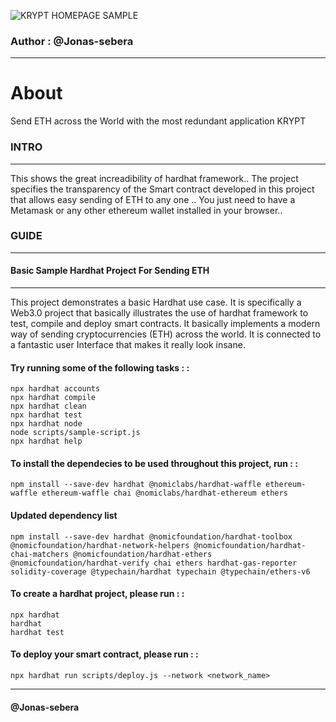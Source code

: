 
![KRYPT HOMEPAGE SAMPLE](KRYPT.png)

### Author : @Jonas-sebera
<hr>

# About
Send ETH across the World with the most redundant application KRYPT

### INTRO
<hr>

This shows the great increadibility of hardhat framework..
The project specifies the transparency of the Smart contract developed in this project that allows easy sending of ETH to any one ..
You just need to have a Metamask or any  other ethereum wallet installed in your browser..


### GUIDE
<hr>

#### Basic Sample Hardhat Project For Sending ETH 
<hr>

This project demonstrates a basic Hardhat use case. It is specifically a Web3.0 project that basically illustrates the use of hardhat framework to test, compile and deploy smart contracts. It basically implements a modern way of sending cryptocurrencies (ETH) across the world. It is connected to a fantastic user Interface that makes it really look insane.  

#### Try running some of the following tasks : :

```
npx hardhat accounts
npx hardhat compile
npx hardhat clean
npx hardhat test
npx hardhat node
node scripts/sample-script.js
npx hardhat help
```

#### To install the dependecies to be used throughout this project,  run : :  

```
npm install --save-dev hardhat @nomiclabs/hardhat-waffle ethereum-waffle ethereum-waffle chai @nomiclabs/hardhat-ethereum ethers

```
#### Updated dependency list

````
npm install --save-dev hardhat @nomicfoundation/hardhat-toolbox @nomicfoundation/hardhat-network-helpers @nomicfoundation/hardhat-chai-matchers @nomicfoundation/hardhat-ethers @nomicfoundation/hardhat-verify chai ethers hardhat-gas-reporter solidity-coverage @typechain/hardhat typechain @typechain/ethers-v6
````

#### To create a hardhat project, please run : :

```
npx hardhat
hardhat
hardhat test
```
#### To deploy your smart contract, please run : :

```
npx hardhat run scripts/deploy.js --network <network_name>
```   
<hr>

#### @Jonas-sebera